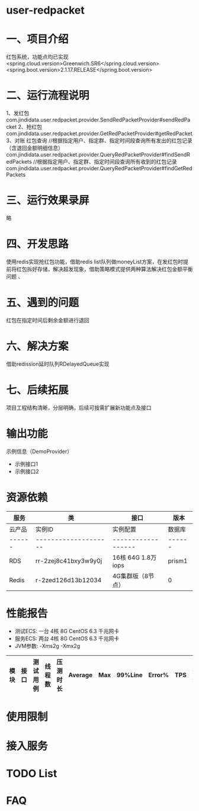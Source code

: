# user-redpacket

# 一、项目介绍

红包系统，功能点均已实现
<spring.cloud.version>Greenwich.SR6</spring.cloud.version>
<spring.boot.version>2.1.17.RELEASE</spring.boot.version>

# 二、运行流程说明

1、发红包 com.jindidata.user.redpacket.provider.SendRedPacketProvider#sendRedPacket 2、抢红包
com.jindidata.user.redpacket.provider.GetRedPacketProvider#getRedPacket 3、对账 红包查询
//根据指定用户、指定群、指定时间段查询所有发出的红包记录（含退回金额明细信息） com.jindidata.user.redpacket.provider.QueryRedPacketProvider#findSendRedPackets
//根据指定用户、指定群、指定时间段查询所有收到的红包记录 com.jindidata.user.redpacket.provider.QueryRedPacketProvider#findGetRedPackets

# 三、运行效果录屏

略

# 四、开发思路

使用redis实现抢红包功能，借助redis list队列做moneyList方案，在发红包时提前将红包拆好存储，解决超发现象，借助策略模式提供两种算法解决红包金额平衡问题 、

# 五、遇到的问题

红包在指定时间后剩余金额进行退回

# 六、解决方案

借助redission延时队列RDelayedQueue实现

# 七、后续拓展

项目工程结构清晰，分层明确，后续可按需扩展新功能点及接口

# 输出功能

示例信息（DemoProvider）

- 示例接口1
- 示例接口2

# 资源依赖
| 服务      | 类           | 接口                                                    | 版本  |
| --------- | ------------ | ------------------------------------------------------- | ----- |
| 云产品 | 实例ID               | 实例配置           | 数据库 |
| ------ | -------------------- | ------------------ | ------ |
| RDS    | rr-2zej8c41bxy3w9y0j | 16核 64G 1.8万iops | prism1 |
| Redis  | r-2zed126d13b12034   | 4G集群版（8节点）  | 0      |

# 性能报告
- 测试ECS: 一台 4核 8G CentOS 6.3 千兆网卡
- 服务ECS: 两台 4核 8G CentOS 6.3 千兆网卡
- JVM参数: -Xms2g -Xmx2g

| 模块 | 接口     | 测试用例    | 线程数 | 压测时长 | Average | Max | 99%Line | Error% | TPS  | 瓶颈                |
| ---- | -------- | ----------- | ------ | -------- | ------- | --- | ------- | ------ | ---- | ------------------- |

# 使用限制

# 接入服务

# TODO List

# FAQ
